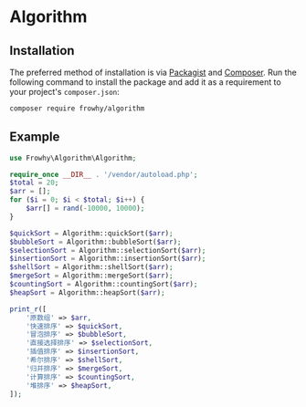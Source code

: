 # Algorithm

## Installation

The preferred method of installation is via [Packagist](https://packagist.org/) and [Composer](https://getcomposer.org/). Run the following command to install the package and add it as a requirement to your project's `composer.json`:

```bash
composer require frowhy/algorithm
```

## Example
```php
use Frowhy\Algorithm\Algorithm;

require_once __DIR__ . '/vendor/autoload.php';
$total = 20;
$arr = [];
for ($i = 0; $i < $total; $i++) {
    $arr[] = rand(-10000, 10000);
}

$quickSort = Algorithm::quickSort($arr);
$bubbleSort = Algorithm::bubbleSort($arr);
$selectionSort = Algorithm::selectionSort($arr);
$insertionSort = Algorithm::insertionSort($arr);
$shellSort = Algorithm::shellSort($arr);
$mergeSort = Algorithm::mergeSort($arr);
$countingSort = Algorithm::countingSort($arr);
$heapSort = Algorithm::heapSort($arr);

print_r([
    '原数组' => $arr,
    '快速排序' => $quickSort,
    '冒泡排序' => $bubbleSort,
    '直接选择排序' => $selectionSort,
    '插值排序' => $insertionSort,
    '希尔排序' => $shellSort,
    '归并排序' => $mergeSort,
    '计算排序' => $countingSort,
    '堆排序' => $heapSort,
]);
